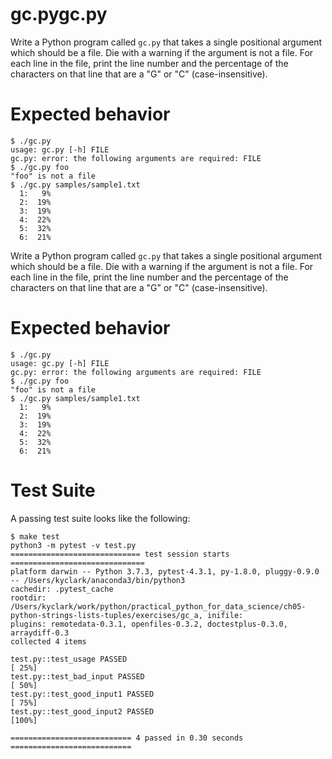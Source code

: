 # gc.pygc.py

Write a Python program called `gc.py` that takes a single positional argument which should be a file. Die with a warning if the argument is not a file. For each line in the file, print the line number and the percentage of the characters on that line that are a "G" or "C" (case-insensitive).

# Expected behavior

````
$ ./gc.py
usage: gc.py [-h] FILE
gc.py: error: the following arguments are required: FILE
$ ./gc.py foo
"foo" is not a file
$ ./gc.py samples/sample1.txt
  1:   9%
  2:  19%
  3:  19%
  4:  22%
  5:  32%
  6:  21%
````

Write a Python program called `gc.py` that takes a single positional argument which should be a file. Die with a warning if the argument is not a file. For each line in the file, print the line number and the percentage of the characters on that line that are a "G" or "C" (case-insensitive).

# Expected behavior

````
$ ./gc.py
usage: gc.py [-h] FILE
gc.py: error: the following arguments are required: FILE
$ ./gc.py foo
"foo" is not a file
$ ./gc.py samples/sample1.txt
  1:   9%
  2:  19%
  3:  19%
  4:  22%
  5:  32%
  6:  21%
````

# Test Suite

A passing test suite looks like the following:

````
$ make test
python3 -m pytest -v test.py
============================= test session starts ==============================
platform darwin -- Python 3.7.3, pytest-4.3.1, py-1.8.0, pluggy-0.9.0 -- /Users/kyclark/anaconda3/bin/python3
cachedir: .pytest_cache
rootdir: /Users/kyclark/work/python/practical_python_for_data_science/ch05-python-strings-lists-tuples/exercises/gc_a, inifile:
plugins: remotedata-0.3.1, openfiles-0.3.2, doctestplus-0.3.0, arraydiff-0.3
collected 4 items

test.py::test_usage PASSED                                               [ 25%]
test.py::test_bad_input PASSED                                           [ 50%]
test.py::test_good_input1 PASSED                                         [ 75%]
test.py::test_good_input2 PASSED                                         [100%]

=========================== 4 passed in 0.30 seconds ===========================
````
